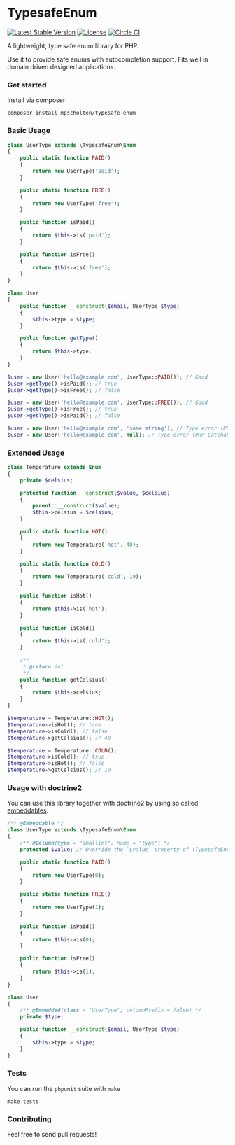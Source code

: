TypesafeEnum
============
[![Latest Stable Version](https://poser.pugx.org/mpscholten/typesafe-enum/version)](https://packagist.org/packages/mpscholten/typesafe-enum) [![License](https://poser.pugx.org/mpscholten/typesafe-enum/license)](https://packagist.org/packages/mpscholten/typesafe-enum) [![Circle CI](https://circleci.com/gh/mpscholten/typesafe-enum.svg?style=shield)](https://circleci.com/gh/mpscholten/typesafe-enum)

A lightweight, type safe enum library for PHP.

Use it to provide safe enums with autocompletion support. Fits well in domain driven designed applications.

### Get started ###

Install via composer
    
    composer install mpscholten/typesafe-enum

### Basic Usage ###

```php
class UserType extends \TypesafeEnum\Enum
{
    public static function PAID()
    {
        return new UserType('paid');
    }

    public static function FREE()
    {
        return new UserType('free');
    }

    public function isPaid()
    {
        return $this->is('paid');
    }

    public function isFree()
    {
        return $this->is('free');
    }
}

class User
{
    public function __construct($email, UserType $type)
    {
        $this->type = $type;
    }

    public function getType()
    {
        return $this->type;
    }
}

$user = new User('hello@example.com', UserType::PAID()); // Good
$user->getType()->isPaid(); // true
$user->getType()->isFree(); // false

$user = new User('hello@example.com', UserType::FREE()); // Good
$user->getType()->isFree(); // true
$user->getType()->isPaid(); // false

$user = new User('hello@example.com', 'some string'); // Type error (PHP Catchable fatal error:  Argument 2 passed to User::__construct() must be an instance of UserType, integer given, called in ...)
$user = new User('hello@example.com', null); // Type error (PHP Catchable fatal error:  Argument 2 passed to User::__construct() must be an instance of UserType, null given, called in ...)

```

### Extended Usage ###

```php
class Temperature extends Enum
{
    private $celsius;

    protected function __construct($value, $celsius)
    {
        parent::__construct($value);
        $this->celsius = $celsius;
    }

    public static function HOT()
    {
        return new Temperature('hot', 40);
    }

    public static function COLD()
    {
        return new Temperature('cold', 10);
    }

    public function isHot()
    {
        return $this->is('hot');
    }

    public function isCold()
    {
        return $this->is('cold');
    }

    /**
     * @return int
     */
    public function getCelsius()
    {
        return $this->celsius;
    }
}

$temperature = Temperature::HOT();
$temperature->isHot(); // true
$temperature->isCold(); // false
$temperature->getCelsius(); // 40

$temperature = Temperature::COLD();
$temperature->isCold(); // true
$temperature->isHot(); // false
$temperature->getCelsius(); // 10
```

### Usage with doctrine2 ###

You can use this library together with doctrine2 by using so called [embeddables](http://doctrine-orm.readthedocs.org/en/latest/tutorials/embeddables.html):

```php
/** @Embeddable */
class UserType extends \TypesafeEnum\Enum
{
    /** @Column(type = "smallint", name = "type") */
    protected $value; // Override the `$value` property of \TypesafeEnum\Enum and apply mapping

    public static function PAID()
    {
        return new UserType(0);
    }

    public static function FREE()
    {
        return new UserType(1);
    }

    public function isPaid()
    {
        return $this->is(0);
    }

    public function isFree()
    {
        return $this->is(1);
    }
}

class User
{
    /** @Embedded(class = "UserType", columnPrefix = false) */
    private $type;

    public function __construct($email, UserType $type)
    {
        $this->type = $type;
    }
}
```

### Tests ###

You can run the `phpunit` suite with `make`

    make tests

### Contributing ###

Feel free to send pull requests!
